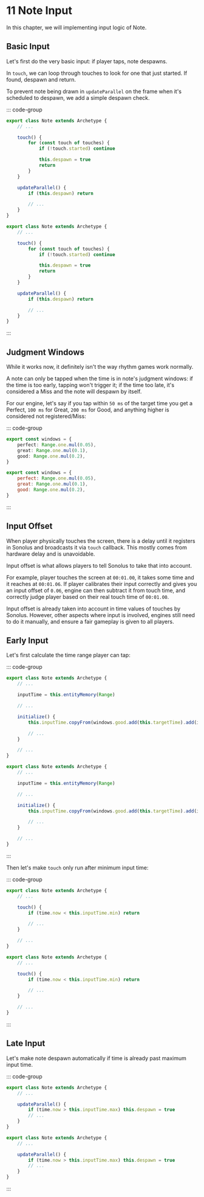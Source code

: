 # 11 Note Input

In this chapter, we will implementing input logic of Note.

## Basic Input

Let's first do the very basic input: if player taps, note despawns.

In `touch`, we can loop through touches to look for one that just started. If found, despawn and return.

To prevent note being drawn in `updateParallel` on the frame when it's scheduled to despawn, we add a simple despawn check.

::: code-group

```TypeScript
export class Note extends Archetype {
    // ...

    touch() {
        for (const touch of touches) {
            if (!touch.started) continue

            this.despawn = true
            return
        }
    }

    updateParallel() {
        if (this.despawn) return

        // ...
    }
}
```

```JavaScript
export class Note extends Archetype {
    // ...

    touch() {
        for (const touch of touches) {
            if (!touch.started) continue

            this.despawn = true
            return
        }
    }

    updateParallel() {
        if (this.despawn) return

        // ...
    }
}
```

:::

## Judgment Windows

While it works now, it definitely isn't the way rhythm games work normally.

A note can only be tapped when the time is in note's judgment windows: if the time is too early, tapping won't trigger it; if the time too late, it's considered a Miss and the note will despawn by itself.

For our engine, let's say if you tap within `50 ms` of the target time you get a Perfect, `100 ms` for Great, `200 ms` for Good, and anything higher is considered not registered/Miss:

::: code-group

```TypeScript
export const windows = {
    perfect: Range.one.mul(0.05),
    great: Range.one.mul(0.1),
    good: Range.one.mul(0.2),
}
```

```JavaScript
export const windows = {
    perfect: Range.one.mul(0.05),
    great: Range.one.mul(0.1),
    good: Range.one.mul(0.2),
}
```

:::

## Input Offset

When player physically touches the screen, there is a delay until it registers in Sonolus and broadcasts it via `touch` callback. This mostly comes from hardware delay and is unavoidable.

Input offset is what allows players to tell Sonolus to take that into account.

For example, player touches the screen at `00:01.00`, it takes some time and it reaches at `00:01.06`. If player calibrates their input correctly and gives you an input offset of `0.06`, engine can then subtract it from touch time, and correctly judge player based on their real touch time of `00:01.00`.

Input offset is already taken into account in time values of touches by Sonolus. However, other aspects where input is involved, engines still need to do it manually, and ensure a fair gameplay is given to all players.

## Early Input

Let's first calculate the time range player can tap:

::: code-group

```TypeScript
export class Note extends Archetype {
    // ...

    inputTime = this.entityMemory(Range)

    // ...

    initialize() {
        this.inputTime.copyFrom(windows.good.add(this.targetTime).add(input.offset))

        // ...
    }

    // ...
}
```

```JavaScript
export class Note extends Archetype {
    // ...

    inputTime = this.entityMemory(Range)

    // ...

    initialize() {
        this.inputTime.copyFrom(windows.good.add(this.targetTime).add(input.offset))

        // ...
    }

    // ...
}
```

:::

Then let's make `touch` only run after minimum input time:

::: code-group

```TypeScript
export class Note extends Archetype {
    // ...

    touch() {
        if (time.now < this.inputTime.min) return

        // ...
    }

    // ...
}
```

```JavaScript
export class Note extends Archetype {
    // ...

    touch() {
        if (time.now < this.inputTime.min) return

        // ...
    }

    // ...
}
```

:::

## Late Input

Let's make note despawn automatically if time is already past maximum input time.

::: code-group

```TypeScript
export class Note extends Archetype {
    // ...

    updateParallel() {
        if (time.now > this.inputTime.max) this.despawn = true
        // ...
    }
}
```

```JavaScript
export class Note extends Archetype {
    // ...

    updateParallel() {
        if (time.now > this.inputTime.max) this.despawn = true
        // ...
    }
}
```

:::
